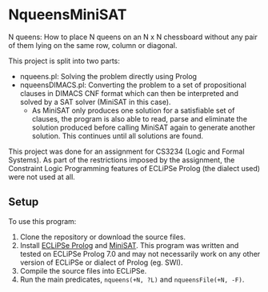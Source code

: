 # NqueensMiniSAT
N queens: How to place N queens on an N x N chessboard without any pair of them lying on the same row, column or diagonal.

This project is split into two parts:

* nqueens.pl: Solving the problem directly using Prolog
* nqueensDIMACS.pl: Converting the problem to a set of propositional clauses in DIMACS CNF format which can then be interpreted and solved by a SAT solver (MiniSAT in this case).
  * As MiniSAT only produces one solution for a satisfiable set of clauses, the program is also able to read, parse and eliminate the solution produced before calling MiniSAT again to generate another solution. This continues until all solutions are found.

This project was done for an assignment for CS3234 (Logic and Formal Systems). As part of the restrictions imposed by the assignment, the Constraint Logic Programming features of ECLiPSe Prolog (the dialect used) were not used at all.

## Setup

To use this program:

1. Clone the repository or download the source files.
2. Install [ECLiPSe Prolog](http://eclipseclp.org/) and [MiniSAT](http://minisat.se/). This program was written and tested on ECLiPSe Prolog 7.0 and may not necessarily work on any other version of ECLiPSe or dialect of Prolog (eg. SWI).
3. Compile the source files into ECLiPSe.
4. Run the main predicates, `nqueens(+N, ?L)` and `nqueensFile(+N, -F)`.
